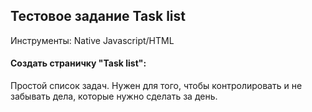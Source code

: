## Тестовое задание Task list

Инструменты: Native Javascript/HTML

#### Создать страничку "Task list":

Простой список задач. Нужен для того, чтобы контролировать и не забывать дела, которые нужно сделать за день.
